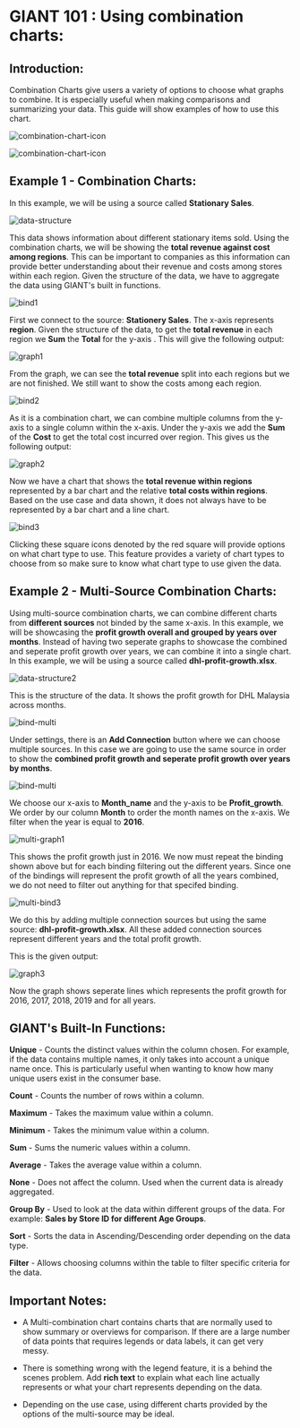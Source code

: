 # GIANT 101 : Using combination charts:

## Introduction:

Combination Charts give users a variety of options to choose what graphs to combine. It is especially useful when making comparisons and summarizing your data. This guide will show examples of how to use this chart.

![combination-chart-icon](images/giant-101-combinationchart/combination-chart-icon.PNG)

![combination-chart-icon](images/giant-101-combinationchart/combination-chart-icon2.PNG)

## Example 1 - Combination Charts:

In this example, we will be using a source called **Stationary Sales**.

![data-structure](images/giant-101-combinationchart/data-structure.PNG)

This data shows information about different stationary items sold. Using the combination charts, we will be showing the **total revenue against cost among regions**. This can be important to companies as this information can provide better understanding about their revenue and costs among stores within each region. Given the structure of the data, we have to aggregate the data using GIANT's built in functions.

![bind1](images/giant-101-combinationchart/data-binding.PNG)

First we connect to the source: **Stationery Sales**. The x-axis represents **region**. Given the structure of the data, to get the **total revenue** in each region we **Sum** the **Total** for the y-axis . This will give the following output:

![graph1](images/giant-101-combinationchart/graph1.PNG)

From the graph, we can see the **total revenue** split into each regions but we are not finished. We still want to show the costs among each region.

![bind2](images/giant-101-combinationchart/data-binding2.PNG)

As it is a combination chart, we can combine multiple columns from the y-axis to a single column within the x-axis. Under the y-axis we add the **Sum** of the **Cost** to get the total cost incurred over region. This gives us the following output:

![graph2](images/giant-101-combinationchart/graph2.PNG)

Now we have a chart that shows the **total revenue within regions** represented by a bar chart and the relative **total costs within regions**. Based on the use case and data shown, it does not always have to be represented by a bar chart and a line chart.

![bind3](images/giant-101-combinationchart/data-binding3.png)

Clicking these square icons denoted by the red square will provide options on what chart type to use. This feature provides a variety of chart types to choose from so make sure to know what chart type to use given the data.

## Example 2 - Multi-Source Combination Charts:

Using multi-source combination charts, we can combine different charts from **different sources** not binded by the same x-axis. In this example, we will be showcasing the **profit growth overall and grouped by years over months**. Instead of having two seperate graphs to showcase the combined and seperate profit growth over years, we can combine it into a single chart. In this example, we will be using a source called **dhl-profit-growth.xlsx**.

![data-structure2](images/giant-101-combinationchart/Data-structure-2.PNG)

This is the structure of the data. It shows the profit growth for DHL Malaysia across months.

![bind-multi](images/giant-101-combinationchart/bind-multi1.PNG)

Under settings, there is an **Add Connection** button where we can choose multiple sources. In this case we are going to use the same source in order to show the **combined profit growth and seperate profit growth over years by months**.

![bind-multi](images/giant-101-combinationchart/multi-bind2.PNG)

We choose our x-axis to **Month_name** and the y-axis to be **Profit_growth**. We order by our column **Month** to order the month names on the x-axis. We filter when the year is equal to **2016**.

![multi-graph1](images/giant-101-combinationchart/multi-graph1.PNG)

This shows the profit growth just in 2016. We now must repeat the binding shown above but for each binding filtering out the different years. Since one of the bindings will represent the profit growth of all the years combined, we do not need to filter out anything for that specifed binding.

![multi-bind3](images/giant-101-combinationchart/multi-bind3.PNG)

We do this by adding multiple connection sources but using the same source: **dhl-profit-growth.xlsx**. All these added connection sources represent different years and the total profit growth.

This is the given output: 

![graph3](images/giant-101-combinationchart/graph3.PNG)

Now the graph shows seperate lines which represents the profit growth for 2016, 2017, 2018, 2019 and for all years.

## GIANT's Built-In Functions:

**Unique** - Counts the distinct values within the column chosen. For example, if the data contains multiple names, it only takes into account a unique name once. This is particularly useful when wanting to know how many unique users exist in the consumer base.

**Count** - Counts the number of rows within a column.

**Maximum** - Takes the maximum value within a column.

**Minimum** - Takes the minimum value within a column.

**Sum** - Sums the numeric values within a column.

**Average** - Takes the average value within a column.

**None** - Does not affect the column. Used when the current data is already aggregated.

**Group By** - Used to look at the data within different groups of the data. For example: **Sales by Store ID for different Age Groups**.

**Sort** - Sorts the data in Ascending/Descending order depending on the data type.

**Filter** - Allows choosing columns within the table to filter specific criteria for the data.

## Important Notes:

- A Multi-combination chart contains charts that are normally used to show summary or overviews for comparison. If there are a large number of data points that requires legends or data labels, it can get very messy.

- There is something wrong with the legend feature, it is a behind the scenes problem. Add **rich text** to explain what each line actually represents or what your chart represents depending on the data.

- Depending on the use case, using different charts provided by the options of the multi-source may be ideal.
